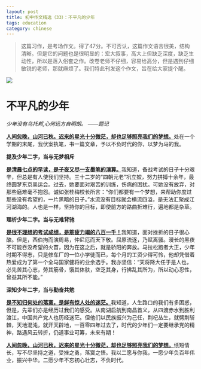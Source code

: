 ```yaml
---
layout: post
title: 初中作文精选（33）：不平凡的少年
tags: education
category: chinese
---
```


> 这篇习作，是考场作文。得了47分。不可否认，这篇作文语言很美，结构清晰。但是它的问题也是很明显的：宏大叙事，高大上但缺乏深度，缺乏生动性，所以是落入俗套之作。改卷老师不仔细，容易给高分，但是遇到仔细敏锐的老师，那就麻烦了。我们特此刊发这个作文，旨在给大家提个醒。

![](https://crsando.github.io/images/2025-01-19/export_dilhk.png)

# 不平凡的少年

*少年没有乌托邦,心何远方自明朗。 ——题记*

<u>**人间忽晚，山河已秋。迟来的星光十分微茫，却也足够照亮我们的梦想。**</u>处在一个学期的末尾，我伏案执笔，书一篇文章，予以不负时代的你，以梦为马的我。

**提及少年二字，当与无梦相斥**

<u>**是清晨七点的早读，是子夜又尽一支墨笔的演算。**</u>我知道，备战考试的日子十分艰辛，但总是有人使我们坚持。三十二岁的“四朝元老”巩立姣，努力拼搏十余年，最终圆梦东京奥运会。过去，她要面对艰苦的训练，伤病的困扰。可她没有放弃，对那些磨难毫不抱怨。诚如张桂梅校长所言：“你们都要有一个梦想，来帮助你度过那些没有希望的，一片黑暗的日子。”水流没有目标就会横流四溢，是无法汇聚成江河湖海的。人也是一样，坚持你的目标，即使前方的路曲折难行，遍地都是杂草。

**理析少年二字。当与无难背驰**

<u>**是很不理想的考试成绩，是筋疲力竭的八百一千！**</u>我知道，面对挫折的日子很心酸。但是，西伯拘而演周易，仲尼厄而天下敬。屈原流逐，乃赋离骚。漫长的黑夜不可能吞没希望的火苗，因为在这之后，就是骄阳的奔放。马拉松跑者大正，少年时期不得志，只是修车厂的一位小学徒而已，每个月的工资少得可怜，他却凭借着热爱成为了第一个全马国家健将的业余选手。我亦坚信：“天将降大任于是人也，必先苦其心志，劳其筋骨，饿其体肤，空乏其身，行拂乱其所为，所以动心忍性，曾益其所不能。”

**深知少年二字，当与勤奋共勉**

<u>**是不知归何处的落寞，是鲜有惊人处的迷茫。**</u>我知道，人生路口的我们有多困惑，但是，先辈们亦是经历过我们的感受。从南湖启航到南昌首义，从四渡赤水到胜利渡江，中国共产党人也历经迷茫。但他们以民族振兴为己任，荆杞丛生，就劈荆斩棘，天地混沌，就开天辟地，一百零四年过去了，时代的少年们一定要继承党的精神，路遇风云转折，仍道事业可筹，未来有期！

<u>**人间忽晚，山河已秋，迟来的星光十分微茫，却也足够照亮我们的梦想。**</u>纸短情长，写不尽坚持之道，受挫之勇，落寞之悟。我以二愿与你我，一愿少年负百年伟业，振兴中华。二愿少年不忘初心壮志，不负时代。